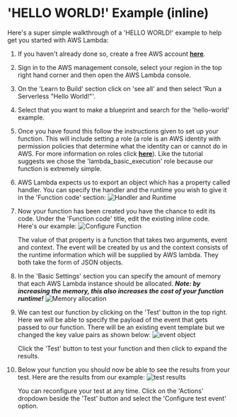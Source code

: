 # 'HELLO WORLD!' Example (inline)
Here's a super simple walkthrough of a 'HELLO WORLD!' example to help get you started with AWS Lambda:

1. If you haven't already done so, create a free AWS account **[here](http://aws.amazon.com/)**.

1. Sign in to the AWS management console, select your region in the top right hand corner and then open the AWS Lambda console.

1. On the 'Learn to Build' section click on 'see all' and then select 'Run a Serverless "Hello World!"'.

1. Select that you want to make a blueprint and search for the 'hello-world' example.

1. Once you have found this follow the instructions given to set up your function. This will include setting a role (a role is an AWS identity with permission policies that determine what the identity can or cannot do in AWS. For more information on roles click **[here](http://docs.aws.amazon.com/IAM/latest/UserGuide/id_roles.html)**). Like the tutorial suggests we chose the 'lambda_basic_execution' role because our function is extremely simple.

1. AWS Lambda expects us to export an object which has a property called handler. You can specify the handler and the runtime you wish to give it in the 'Function code' section:
![Handler and Runtime](https://user-images.githubusercontent.com/16775804/47663592-45a74400-db95-11e8-9a11-ab095749afd6.png)

1. Now your function has been created you have the chance to edit its code. Under the 'Function code' title, edit the existing inline code. Here's our example:
![Configure Function](https://user-images.githubusercontent.com/16775804/47664750-a0da3600-db97-11e8-8acf-0408a4011ecc.png)  

   The value of that property is a function that takes two arguments, event and context. The event will be created by us and the context consists of the runtime information which will be supplied by AWS lambda. They both take the form of JSON objects.

1. In the 'Basic Settings' section you can specify the amount of memory that each AWS Lambda instance should be allocated. **_Note: by increasing the memory, this also increases the cost of your function runtime!_**
![Memory allocation](https://user-images.githubusercontent.com/16775804/47665920-370f5b80-db9a-11e8-9788-748cd0f00a17.png)

1. We can test our function by clicking on the 'Test' button in the top right.
Here we will be able to specify the payload of the event that gets passed to our function. There will be an existing event template but we changed the key value pairs as shown below:
![event object](https://user-images.githubusercontent.com/16775804/47663969-f9a8cf00-db95-11e8-8d71-c982b388a909.png)

   Click the 'Test' button to test your function and then click to expand the results.

1. Below your function you should now be able to see the results from your test. Here are the results from our example:
![test results](https://user-images.githubusercontent.com/16775804/47664134-560bee80-db96-11e8-8551-a2ebd6963814.png)

   You can reconfigure your test at any time. Click on the 'Actions' dropdown beside the 'Test' button and select the 'Configure test event' option.
